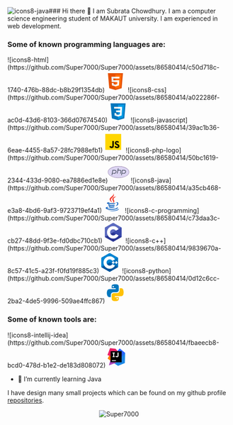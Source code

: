 ![icons8-java](https://github.com/Super7000/Super7000/assets/86580414/f377e5dd-7427-4244-8b50-843ca53de014)### Hi there 👋
I am Subrata Chowdhury. I am a computer science engineering student of MAKAUT university. I am experienced in web development.

### **Some of known programming languages are:** <br>

<!-----------------------------HTML--------------------------------->
<span>
    ![icons8-html](https://github.com/Super7000/Super7000/assets/86580414/c50d718c-1740-476b-88dc-b8b29f1354db)<svg xmlns="http://www.w3.org/2000/svg"  viewBox="0 0 48 48" width="48px" height="48px"><path fill="#E65100" d="M41,5H7l3,34l14,4l14-4L41,5L41,5z"/><path fill="#FF6D00" d="M24 8L24 39.9 35.2 36.7 37.7 8z"/><path fill="#FFF" d="M24,25v-4h8.6l-0.7,11.5L24,35.1v-4.2l4.1-1.4l0.3-4.5H24z M32.9,17l0.3-4H24v4H32.9z"/><path fill="#EEE" d="M24,30.9v4.2l-7.9-2.6L15.7,27h4l0.2,2.5L24,30.9z M19.1,17H24v-4h-9.1l0.7,12H24v-4h-4.6L19.1,17z"/></svg>
</span>

<!-----------------------------CSS--------------------------------->
<span>
    ![icons8-css](https://github.com/Super7000/Super7000/assets/86580414/a022286f-ac0d-43d6-8103-366d07674540)<svg xmlns="http://www.w3.org/2000/svg"  viewBox="0 0 48 48" width="48px" height="48px"><path fill="#0277BD" d="M41,5H7l3,34l14,4l14-4L41,5L41,5z"/><path fill="#039BE5" d="M24 8L24 39.9 35.2 36.7 37.7 8z"/><path fill="#FFF" d="M33.1 13L24 13 24 17 28.9 17 28.6 21 24 21 24 25 28.4 25 28.1 29.5 24 30.9 24 35.1 31.9 32.5 32.6 21 32.6 21z"/><path fill="#EEE" d="M24,13v4h-8.9l-0.3-4H24z M19.4,21l0.2,4H24v-4H19.4z M19.8,27h-4l0.3,5.5l7.9,2.6v-4.2l-4.1-1.4L19.8,27z"/></svg>
</span>

<!-----------------------------JS--------------------------------->
<span>
    ![icons8-javascript](https://github.com/Super7000/Super7000/assets/86580414/39ac1b36-6eae-4455-8a57-28fc7988efb1)<svg xmlns="http://www.w3.org/2000/svg"  viewBox="0 0 48 48" width="48px" height="48px"><path fill="#ffd600" d="M6,42V6h36v36H6z"/><path fill="#000001" d="M29.538 32.947c.692 1.124 1.444 2.201 3.037 2.201 1.338 0 2.04-.665 2.04-1.585 0-1.101-.726-1.492-2.198-2.133l-.807-.344c-2.329-.988-3.878-2.226-3.878-4.841 0-2.41 1.845-4.244 4.728-4.244 2.053 0 3.528.711 4.592 2.573l-2.514 1.607c-.553-.988-1.151-1.377-2.078-1.377-.946 0-1.545.597-1.545 1.377 0 .964.6 1.354 1.985 1.951l.807.344C36.452 29.645 38 30.839 38 33.523 38 36.415 35.716 38 32.65 38c-2.999 0-4.702-1.505-5.65-3.368L29.538 32.947zM17.952 33.029c.506.906 1.275 1.603 2.381 1.603 1.058 0 1.667-.418 1.667-2.043V22h3.333v11.101c0 3.367-1.953 4.899-4.805 4.899-2.577 0-4.437-1.746-5.195-3.368L17.952 33.029z"/></svg>
</span>


<!-----------------------------PHP--------------------------------->
<span>
    ![icons8-php-logo](https://github.com/Super7000/Super7000/assets/86580414/50bc1619-2344-433d-9080-ea7886ed1e8e)<svg xmlns="http://www.w3.org/2000/svg"  viewBox="0 0 80 80" width="48px" height="48px"><path fill="#dcd5f2" d="M40,61.5C18.22,61.5,0.5,51.855,0.5,40S18.22,18.5,40,18.5S79.5,28.145,79.5,40S61.78,61.5,40,61.5z"/><path fill="#8b75a1" d="M40,19c21.505,0,39,9.421,39,21S61.505,61,40,61S1,51.579,1,40S18.495,19,40,19 M40,18 C17.909,18,0,27.85,0,40s17.909,22,40,22s40-9.85,40-22S62.091,18,40,18L40,18z"/><path fill="#36404d" d="M25.112 34c1.725 0 3.214.622 4.084 1.706.749.934.981 2.171.668 3.577C29.023 43.074 27.395 44 21.57 44h-4.14l1.75-10H25.112M25.112 32H17.5L14 52h2l1.056-6h4.515c5.863 0 9.053-.905 10.246-6.284C32.842 35.096 29.436 32 25.112 32L25.112 32zM61.112 34c1.725 0 3.214.622 4.084 1.706.749.934.981 2.171.668 3.577C65.023 43.074 63.395 44 57.57 44h-4.14l1.75-10H61.112M61.112 32H53.5L50 52h2l1.056-6h4.515c5.863 0 9.053-.905 10.246-6.284C68.842 35.096 65.436 32 61.112 32L61.112 32z"/><g><path fill="#36404d" d="M49.072,33.212C48.193,32.348,46.644,32,44.334,32h-5.538L40,26h-2.1L34,46h1.99l2.388-12h0.419 h5.538c2.338,0,3.094,0.4,3.335,0.637c0.343,0.338,0.424,1.226,0.217,2.363l-1.767,9h2.106l1.626-8.63 C50.199,35.462,49.936,34.062,49.072,33.212z"/></g></svg>
</span>


<!-----------------------------JAVA--------------------------------->
<span>
    ![icons8-java](https://github.com/Super7000/Super7000/assets/86580414/a35cb468-e3a8-4bd6-9af3-9723719ef4a1)<svg xmlns="http://www.w3.org/2000/svg"  viewBox="0 0 48 48" width="48px" height="48px"><path fill="#F44336" d="M23.65,24.898c-0.998-1.609-1.722-2.943-2.725-5.455C19.229,15.2,31.24,11.366,26.37,3.999c2.111,5.089-7.577,8.235-8.477,12.473C17.07,20.37,23.645,24.898,23.65,24.898z"/><path fill="#F44336" d="M23.878,17.27c-0.192,2.516,2.229,3.857,2.299,5.695c0.056,1.496-1.447,2.743-1.447,2.743s2.728-0.536,3.579-2.818c0.945-2.534-1.834-4.269-1.548-6.298c0.267-1.938,6.031-5.543,6.031-5.543S24.311,11.611,23.878,17.27z"/><g><path fill="#1565C0" d="M32.084 25.055c1.754-.394 3.233.723 3.233 2.01 0 2.901-4.021 5.643-4.021 5.643s6.225-.742 6.225-5.505C37.521 24.053 34.464 23.266 32.084 25.055zM29.129 27.395c0 0 1.941-1.383 2.458-1.902-4.763 1.011-15.638 1.147-15.638.269 0-.809 3.507-1.638 3.507-1.638s-7.773-.112-7.773 2.181C11.683 28.695 21.858 28.866 29.129 27.395z"/><path fill="#1565C0" d="M27.935,29.571c-4.509,1.499-12.814,1.02-10.354-0.993c-1.198,0-2.974,0.963-2.974,1.889c0,1.857,8.982,3.291,15.63,0.572L27.935,29.571z"/><path fill="#1565C0" d="M18.686,32.739c-1.636,0-2.695,1.054-2.695,1.822c0,2.391,9.76,2.632,13.627,0.205l-2.458-1.632C24.271,34.404,17.014,34.579,18.686,32.739z"/><path fill="#1565C0" d="M36.281,36.632c0-0.936-1.055-1.377-1.433-1.588c2.228,5.373-22.317,4.956-22.317,1.784c0-0.721,1.807-1.427,3.477-1.093l-1.42-0.839C11.26,34.374,9,35.837,9,37.017C9,42.52,36.281,42.255,36.281,36.632z"/><path fill="#1565C0" d="M39,38.604c-4.146,4.095-14.659,5.587-25.231,3.057C24.341,46.164,38.95,43.628,39,38.604z"/></g></svg>
</span>


<!-----------------------------C--------------------------------->
<span>
    ![icons8-c-programming](https://github.com/Super7000/Super7000/assets/86580414/c73daa3c-cb27-48dd-9f3e-fd0dbc710cb1)<svg xmlns="http://www.w3.org/2000/svg"  viewBox="0 0 48 48" width="48px" height="48px" clip-rule="evenodd"><path fill="#283593" fill-rule="evenodd" d="M22.903,3.286c0.679-0.381,1.515-0.381,2.193,0 c3.355,1.883,13.451,7.551,16.807,9.434C42.582,13.1,43,13.804,43,14.566c0,3.766,0,15.101,0,18.867 c0,0.762-0.418,1.466-1.097,1.847c-3.355,1.883-13.451,7.551-16.807,9.434c-0.679,0.381-1.515,0.381-2.193,0 c-3.355-1.883-13.451-7.551-16.807-9.434C5.418,34.899,5,34.196,5,33.434c0-3.766,0-15.101,0-18.867 c0-0.762,0.418-1.466,1.097-1.847C9.451,10.837,19.549,5.169,22.903,3.286z" clip-rule="evenodd"/><path fill="#5c6bc0" fill-rule="evenodd" d="M5.304,34.404C5.038,34.048,5,33.71,5,33.255 c0-3.744,0-15.014,0-18.759c0-0.758,0.417-1.458,1.094-1.836c3.343-1.872,13.405-7.507,16.748-9.38 c0.677-0.379,1.594-0.371,2.271,0.008c3.343,1.872,13.371,7.459,16.714,9.331c0.27,0.152,0.476,0.335,0.66,0.576L5.304,34.404z" clip-rule="evenodd"/><path fill="#fff" fill-rule="evenodd" d="M24,10c7.727,0,14,6.273,14,14s-6.273,14-14,14 s-14-6.273-14-14S16.273,10,24,10z M24,17c3.863,0,7,3.136,7,7c0,3.863-3.137,7-7,7s-7-3.137-7-7C17,20.136,20.136,17,24,17z" clip-rule="evenodd"/><path fill="#3949ab" fill-rule="evenodd" d="M42.485,13.205c0.516,0.483,0.506,1.211,0.506,1.784 c0,3.795-0.032,14.589,0.009,18.384c0.004,0.396-0.127,0.813-0.323,1.127L23.593,24L42.485,13.205z" clip-rule="evenodd"/></svg>
</span>


<!-----------------------------C++--------------------------------->
<span>
    ![icons8-c++](https://github.com/Super7000/Super7000/assets/86580414/9839670a-8c57-41c5-a23f-f0fd19f885c3)<svg xmlns="http://www.w3.org/2000/svg"  viewBox="0 0 48 48" width="48px" height="48px" clip-rule="evenodd"><path fill="#00549d" fill-rule="evenodd" d="M22.903,3.286c0.679-0.381,1.515-0.381,2.193,0 c3.355,1.883,13.451,7.551,16.807,9.434C42.582,13.1,43,13.804,43,14.566c0,3.766,0,15.101,0,18.867 c0,0.762-0.418,1.466-1.097,1.847c-3.355,1.883-13.451,7.551-16.807,9.434c-0.679,0.381-1.515,0.381-2.193,0 c-3.355-1.883-13.451-7.551-16.807-9.434C5.418,34.899,5,34.196,5,33.434c0-3.766,0-15.101,0-18.867 c0-0.762,0.418-1.466,1.097-1.847C9.451,10.837,19.549,5.169,22.903,3.286z" clip-rule="evenodd"/><path fill="#0086d4" fill-rule="evenodd" d="M5.304,34.404C5.038,34.048,5,33.71,5,33.255 c0-3.744,0-15.014,0-18.759c0-0.758,0.417-1.458,1.094-1.836c3.343-1.872,13.405-7.507,16.748-9.38 c0.677-0.379,1.594-0.371,2.271,0.008c3.343,1.872,13.371,7.459,16.714,9.331c0.27,0.152,0.476,0.335,0.66,0.576L5.304,34.404z" clip-rule="evenodd"/><path fill="#fff" fill-rule="evenodd" d="M24,10c7.727,0,14,6.273,14,14s-6.273,14-14,14 s-14-6.273-14-14S16.273,10,24,10z M24,17c3.863,0,7,3.136,7,7c0,3.863-3.137,7-7,7s-7-3.137-7-7C17,20.136,20.136,17,24,17z" clip-rule="evenodd"/><path fill="#0075c0" fill-rule="evenodd" d="M42.485,13.205c0.516,0.483,0.506,1.211,0.506,1.784 c0,3.795-0.032,14.589,0.009,18.384c0.004,0.396-0.127,0.813-0.323,1.127L23.593,24L42.485,13.205z" clip-rule="evenodd"/><path fill="#fff" fill-rule="evenodd" d="M31 21H33V27H31zM38 21H40V27H38z" clip-rule="evenodd"/><path fill="#fff" fill-rule="evenodd" d="M29 23H35V25H29zM36 23H42V25H36z" clip-rule="evenodd"/></svg>
</span>


<!-----------------------------PYTHON--------------------------------->
<span>
    ![icons8-python](https://github.com/Super7000/Super7000/assets/86580414/0d12c6cc-2ba2-4de5-9996-509ae4ffc867)<svg xmlns="http://www.w3.org/2000/svg"  viewBox="0 0 48 48" width="48px" height="48px"><path fill="#0277BD" d="M24.047,5c-1.555,0.005-2.633,0.142-3.936,0.367c-3.848,0.67-4.549,2.077-4.549,4.67V14h9v2H15.22h-4.35c-2.636,0-4.943,1.242-5.674,4.219c-0.826,3.417-0.863,5.557,0,9.125C5.851,32.005,7.294,34,9.931,34h3.632v-5.104c0-2.966,2.686-5.896,5.764-5.896h7.236c2.523,0,5-1.862,5-4.377v-8.586c0-2.439-1.759-4.263-4.218-4.672C27.406,5.359,25.589,4.994,24.047,5z M19.063,9c0.821,0,1.5,0.677,1.5,1.502c0,0.833-0.679,1.498-1.5,1.498c-0.837,0-1.5-0.664-1.5-1.498C17.563,9.68,18.226,9,19.063,9z"/><path fill="#FFC107" d="M23.078,43c1.555-0.005,2.633-0.142,3.936-0.367c3.848-0.67,4.549-2.077,4.549-4.67V34h-9v-2h9.343h4.35c2.636,0,4.943-1.242,5.674-4.219c0.826-3.417,0.863-5.557,0-9.125C41.274,15.995,39.831,14,37.194,14h-3.632v5.104c0,2.966-2.686,5.896-5.764,5.896h-7.236c-2.523,0-5,1.862-5,4.377v8.586c0,2.439,1.759,4.263,4.218,4.672C19.719,42.641,21.536,43.006,23.078,43z M28.063,39c-0.821,0-1.5-0.677-1.5-1.502c0-0.833,0.679-1.498,1.5-1.498c0.837,0,1.5,0.664,1.5,1.498C29.563,38.32,28.899,39,28.063,39z"/></svg>
</span>

### **Some of known tools are:** <br>
<!-----------------------------INTELLIJ--------------------------------->
<span>
    ![icons8-intellij-idea](https://github.com/Super7000/Super7000/assets/86580414/fbaeecb8-bcd0-478d-b1e2-de183d808072)<svg xmlns="http://www.w3.org/2000/svg"  viewBox="0 0 48 48" width="48px" height="48px"><path fill="#f57c00" d="M14.125 35.188L4.438 27.563 9.25 18.625 23.062 24z"/><path fill="#1e88e5" d="M44 14.688L43.25 37.813 27.875 44 18.625 38 32.125 24z"/><path fill="#2962ff" d="M44 14.688L31.812 29.063 26.25 11 31.563 4.625z"/><path fill="#ab47bc" d="M34.688 19.625L23.25 37.188 7.25 43 9.813 34 13.125 22.875z"/><path fill="#e91e63" d="M13.125 22.875L4 19.813 9.813 4 22.313 5.5 34.688 19.625z"/><path fill="#000001" d="M11 11H36V36H11z"/><path fill="#fff" d="M14 31.5H23V33H14zM20.5 15.875L20.5 14 15.5 14 15.5 15.875 17 15.875 17 22.375 15.5 22.375 15.5 24.25 20.5 24.25 20.5 22.375 19.159 22.375 19.159 15.875zM25.375 24.5c-1.875 0-2.871-1.098-3.25-1.548l1.411-1.605c.255.282.964 1.028 1.839 1.028 1.125 0 1.375-1.125 1.375-1.75V14H29v6.625c0 .624 0 1.625-.75 2.625C27.725 23.95 26.5 24.5 25.375 24.5z"/></svg>
</span>


- 🌱 I’m currently learning Java

I have design many small projects which can be found on my github profile [repositories](https://github.com/Super7000?tab=repositories).

<p align="center"><img align="center" src="https://github-readme-streak-stats.herokuapp.com/?user=Super7000&" alt="Super7000" /></p>
<!--
<img src="https://isocpp.org/assets/images/cpp_logo.png" width="50">

**Super7000/Super7000** is a ✨ _special_ ✨ repository because its `README.md` (this file) appears on your GitHub profile.

Here are some ideas to get you started:

- 🔭 I’m currently working on ...
- 🌱 I’m currently learning ...
- 👯 I’m looking to collaborate on ...
- 🤔 I’m looking for help with ...
- 💬 Ask me about ...
- 📫 How to reach me: ...
- 😄 Pronouns: ...
- ⚡ Fun fact: ...
-->
